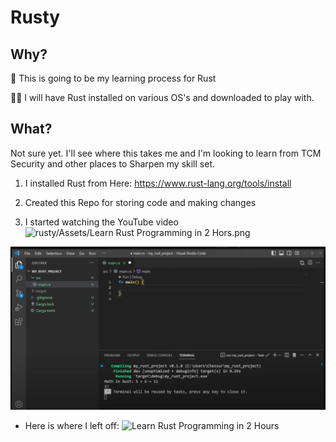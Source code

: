 # Rusty


## Why?

🚀 This is going to be my learning process for Rust

🧨🧨 I will have Rust installed on various OS's and downloaded to play with. 


## What? 

Not sure yet. I'll see where this takes me and I'm looking to learn from TCM Security and other places
to Sharpen my skill set. 




1. I installed Rust from Here: https://www.rust-lang.org/tools/install

2. Created this Repo for storing code and making changes

3. I started watching the YouTube video ![rusty/Assets/Learn Rust Programming in 2 Hors.png](https://youtu.be/RU7BYxmSBNg?si=ZcgmrurE3Rwj8C8q)

[![Rust Programming in 2 hours](rusty/Assets/Learn%20Rust%20Programming%20in%202%20Hors.png)](https://www.youtube.com/watch?v=RU7BYxmSBNg?si=ZcgmrurE3Rwj8C8q)

* Here is where I left off: ![Learn Rust Programming in 2 Hours](https://youtu.be/RU7BYxmSBNg?si=ZcgmrurE3Rwj8C8q&t=3065)
